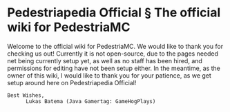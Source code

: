# Pedestriapedia Official § The official wiki for PedestriaMC
Welcome to the official wiki for PedestriaMC. We would like to thank you for checking us out! Currently it is not open-source, due to the pages needed net being currently setup yet, as well as no staff has been hired, and permissions for editing have not been setup either. In the meantime, as the owner of this wiki, I would like to thank you for your patience, as we get setup around here on Pedestriapedia Official!

    Best Wishes,
          Lukas Batema (Java Gamertag: GameHogPlays)
